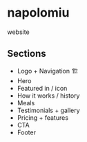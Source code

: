 # napolomiu

website

## Sections

- Logo + Navigation 🏗
- Hero
- Featured in / icon
- How it works / history
- Meals
- Testimonials + gallery
- Pricing + features
- CTA
- Footer
